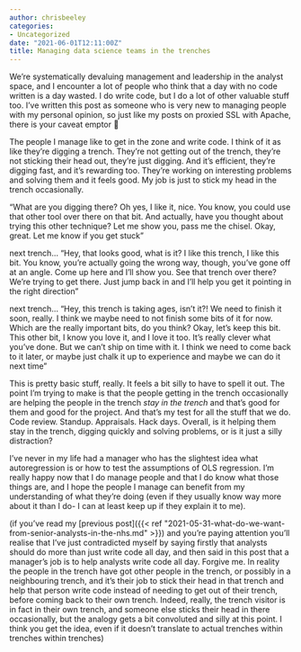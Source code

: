 ```yaml
---
author: chrisbeeley
categories:
- Uncategorized
date: "2021-06-01T12:11:00Z"
title: Managing data science teams in the trenches
---
```


We’re systematically devaluing management and leadership in the analyst space, and I encounter a lot of people who think that a day with no code written is a day wasted. I do write code, but I do a lot of other valuable stuff too. I’ve written this post as someone who is very new to managing people with my personal opinion, so just like my posts on proxied SSL with Apache, there is your caveat emptor 🙂

The people I manage like to get in the zone and write code. I think of it as like they’re digging a trench. They’re not getting out of the trench, they’re not sticking their head out, they’re just digging. And it’s efficient, they’re digging fast, and it’s rewarding too. They’re working on interesting problems and solving them and it feels good. My job is just to stick my head in the trench occasionally.

“What are you digging there? Oh yes, I like it, nice. You know, you could use that other tool over there on that bit. And actually, have you thought about trying this other technique? Let me show you, pass me the chisel. Okay, great. Let me know if you get stuck”

next trench… “Hey, that looks good, what is it? I like this trench, I like this bit. You know, you’re actually going the wrong way, though, you’ve gone off at an angle. Come up here and I’ll show you. See that trench over there? We’re trying to get there. Just jump back in and I’ll help you get it pointing in the right direction”

next trench… “Hey, this trench is taking ages, isn’t it?! We need to finish it soon, really. I think we maybe need to not finish some bits of it for now. Which are the really important bits, do you think? Okay, let’s keep this bit. This other bit, I know you love it, and I love it too. It’s really clever what you’ve done. But we can’t ship on time with it. I think we need to come back to it later, or maybe just chalk it up to experience and maybe we can do it next time”

This is pretty basic stuff, really. It feels a bit silly to have to spell it out. The point I’m trying to make is that the people getting in the trench occasionally are helping the people in the trench *stay in the trench* and that’s good for them and good for the project. And that’s my test for all the stuff that we do. Code review. Standup. Appraisals. Hack days. Overall, is it helping them stay in the trench, digging quickly and solving problems, or is it just a silly distraction?

I’ve never in my life had a manager who has the slightest idea what autoregression is or how to test the assumptions of OLS regression. I’m really happy now that I do manage people and that I do know what those things are, and I hope the people I manage can benefit from my understanding of what they’re doing (even if they usually know way more about it than I do- I can at least keep up if they explain it to me).

(if you’ve read my [previous post]({{< ref "2021-05-31-what-do-we-want-from-senior-analysts-in-the-nhs.md" >}}) and you’re paying attention you’ll realise that I’ve just contradicted myself by saying firstly that analysts should do more than just write code all day, and then said in this post that a manager’s job is to help analysts write code all day. Forgive me. In reality the people in the trench have got other people in the trench, or possibly in a neighbouring trench, and it’s their job to stick their head in that trench and help that person write code instead of needing to get out of their trench, before coming back to their own trench. Indeed, really, the trench visitor is in fact in their own trench, and someone else sticks their head in there occasionally, but the analogy gets a bit convoluted and silly at this point. I think you get the idea, even if it doesn’t translate to actual trenches within trenches within trenches)